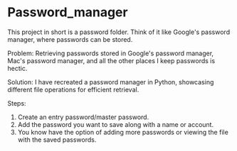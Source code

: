 # Password_manager

This project in short is a password folder. Think of it like Google's password manager, where passwords can be stored.

Problem: Retrieving passwords stored in Google's password manager, Mac's password manager, and all the other places I keep passwords is hectic. 

Solution: I have recreated a password manager in Python, showcasing different file operations for efficient retrieval.

Steps:
1. Create an entry password/master password.
2. Add the password you want to save along with a name or account.
3. You know have the option of adding more passwords or viewing the file with the saved passwords.
